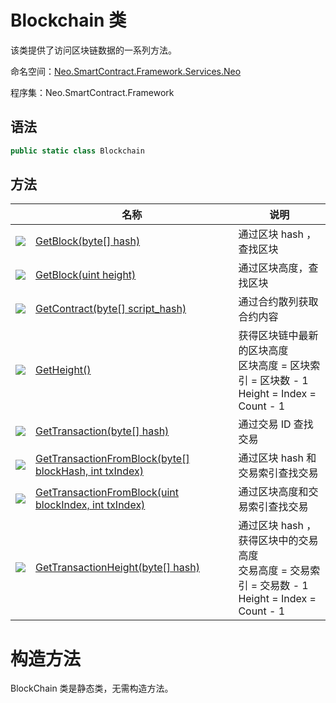 # Blockchain 类

该类提供了访问区块链数据的一系列方法。

命名空间：[Neo.SmartContract.Framework.Services.Neo](../neo.md)

程序集：Neo.SmartContract.Framework

## 语法

```c#
public static class Blockchain
```

## 方法

|                                                        | 名称                                                         | 说明                                                         |
| ------------------------------------------------------ | ------------------------------------------------------------ | ------------------------------------------------------------ |
| ![](https://i-msdn.sec.s-msft.com/dynimg/IC91302.jpeg) | [GetBlock(byte\[\] hash)](Blockchain/GetBlock.md)                   | 通过区块 hash ，查找区块                                     |
| ![](https://i-msdn.sec.s-msft.com/dynimg/IC91302.jpeg) | [GetBlock(uint height)](Blockchain/GetBlock2.md)                    | 通过区块高度，查找区块                                       |
| ![](https://i-msdn.sec.s-msft.com/dynimg/IC91302.jpeg) | [GetContract(byte\[\] script_hash)](Blockchain/GetContract.md)             | 通过合约散列获取合约内容                                     |
| ![](https://i-msdn.sec.s-msft.com/dynimg/IC91302.jpeg) | [GetHeight()](Blockchain/GetHeight.md)                       | 获得区块链中最新的区块高度<br/>区块高度 = 区块索引 = 区块数 - 1<br/>Height = Index = Count - 1 |
| ![](https://i-msdn.sec.s-msft.com/dynimg/IC91302.jpeg) | [GetTransaction(byte\[\] hash)](Blockchain/GetTransaction.md)       | 通过交易 ID 查找交易                                         |
| ![](https://i-msdn.sec.s-msft.com/dynimg/IC91302.jpeg) | [GetTransactionFromBlock(byte\[\] blockHash, int txIndex)](Blockchain/GetTransactionFromBlock.md) | 通过区块 hash 和交易索引查找交易                             |
| ![](https://i-msdn.sec.s-msft.com/dynimg/IC91302.jpeg) | [GetTransactionFromBlock(uint blockIndex, int txIndex)](Blockchain/GetTransactionFromBlock2.md) | 通过区块高度和交易索引查找交易                               |
| ![](https://i-msdn.sec.s-msft.com/dynimg/IC91302.jpeg) | [GetTransactionHeight(byte\[\] hash)](Blockchain/GetTransactionHeight.md) | 通过区块 hash ，获得区块中的交易高度<br/>交易高度 = 交易索引 = 交易数 - 1<br/>Height = Index = Count - 1 |

# 构造方法

BlockChain 类是静态类，无需构造方法。
